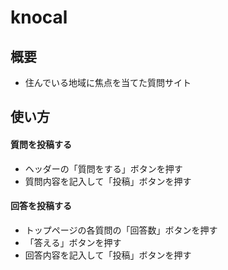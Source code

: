 # knocal

## 概要
- 住んでいる地域に焦点を当てた質問サイト

## 使い方

#### 質問を投稿する
- ヘッダーの「質問をする」ボタンを押す
- 質問内容を記入して「投稿」ボタンを押す

#### 回答を投稿する
- トップページの各質問の「回答数」ボタンを押す
- 「答える」ボタンを押す
- 回答内容を記入して「投稿」ボタンを押す

